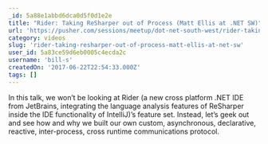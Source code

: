 ```yaml
---
_id: 5a88e1abbd6dca0d5f0d1e2e
title: "Rider: Taking ReSharper out of Process (Matt Ellis at .NET SW)"
url: 'https://pusher.com/sessions/meetup/dot-net-south-west/rider-taking-resharper-out-of-process'
category: videos
slug: 'rider-taking-resharper-out-of-process-matt-ellis-at-net-sw'
user_id: 5a83ce59d6eb0005c4ecda2c
username: 'bill-s'
createdOn: '2017-06-22T22:54:33.000Z'
tags: []
---
```


In this talk, we won’t be looking at Rider (a new cross platform .NET IDE from JetBrains, integrating the language analysis features of ReSharper inside the IDE functionality of IntelliJ)’s feature set. Instead, let’s geek out and see how and why we built our own custom, asynchronous, declarative, reactive, inter-process, cross runtime communications protocol.
